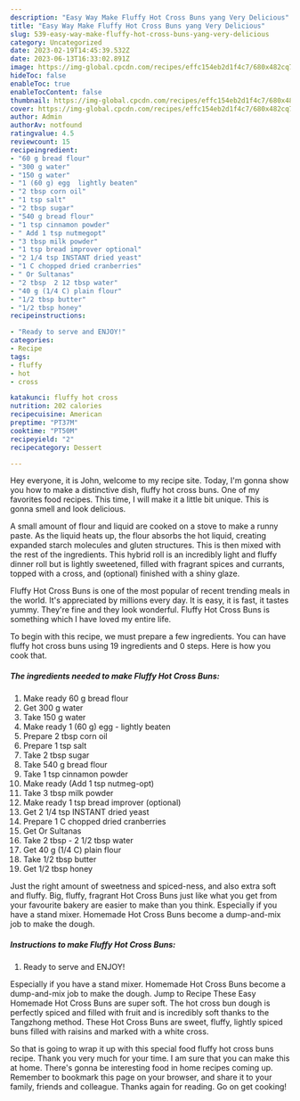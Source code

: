 ```yaml
---
description: "Easy Way Make Fluffy Hot Cross Buns yang Very Delicious"
title: "Easy Way Make Fluffy Hot Cross Buns yang Very Delicious"
slug: 539-easy-way-make-fluffy-hot-cross-buns-yang-very-delicious
category: Uncategorized
date: 2023-02-19T14:45:39.532Z
date: 2023-06-13T16:33:02.891Z
image: https://img-global.cpcdn.com/recipes/effc154eb2d1f4c7/680x482cq70/fluffy-hot-cross-buns-recipe-main-photo.jpg
hideToc: false
enableToc: true
enableTocContent: false
thumbnail: https://img-global.cpcdn.com/recipes/effc154eb2d1f4c7/680x482cq70/fluffy-hot-cross-buns-recipe-main-photo.jpg
cover: https://img-global.cpcdn.com/recipes/effc154eb2d1f4c7/680x482cq70/fluffy-hot-cross-buns-recipe-main-photo.jpg
author: Admin
authorAv: notfound
ratingvalue: 4.5
reviewcount: 15
recipeingredient:
- "60 g bread flour"
- "300 g water"
- "150 g water"
- "1 (60 g) egg  lightly beaten"
- "2 tbsp corn oil"
- "1 tsp salt"
- "2 tbsp sugar"
- "540 g bread flour"
- "1 tsp cinnamon powder"
- " Add 1 tsp nutmegopt"
- "3 tbsp milk powder"
- "1 tsp bread improver optional"
- "2 1/4 tsp INSTANT dried yeast"
- "1 C chopped dried cranberries"
- " Or Sultanas"
- "2 tbsp  2 12 tbsp water"
- "40 g (1/4 C) plain flour"
- "1/2 tbsp butter"
- "1/2 tbsp honey"
recipeinstructions:

- "Ready to serve and ENJOY!"
categories:
- Recipe
tags:
- fluffy
- hot
- cross

katakunci: fluffy hot cross 
nutrition: 202 calories
recipecuisine: American
preptime: "PT37M"
cooktime: "PT50M"
recipeyield: "2"
recipecategory: Dessert

---
```



Hey everyone, it is John, welcome to my recipe site. Today, I'm gonna show you how to make a distinctive dish, fluffy hot cross buns. One of my favorites food recipes. This time, I will make it a little bit unique. This is gonna smell and look delicious.

A small amount of flour and liquid are cooked on a stove to make a runny paste. As the liquid heats up, the flour absorbs the hot liquid, creating expanded starch molecules and gluten structures. This is then mixed with the rest of the ingredients. This hybrid roll is an incredibly light and fluffy dinner roll but is lightly sweetened, filled with fragrant spices and currants, topped with a cross, and (optional) finished with a shiny glaze.

Fluffy Hot Cross Buns is one of the most popular of recent trending meals in the world. It's appreciated by millions every day. It is easy, it is fast, it tastes yummy. They're fine and they look wonderful. Fluffy Hot Cross Buns is something which I have loved my entire life.


To begin with this recipe, we must prepare a few ingredients. You can have fluffy hot cross buns using 19 ingredients and 0 steps. Here is how you cook that.

<!--inarticleads1-->

##### The ingredients needed to make Fluffy Hot Cross Buns:

1. Make ready 60 g bread flour
1. Get 300 g water
1. Take 150 g water
1. Make ready 1 (60 g) egg - lightly beaten
1. Prepare 2 tbsp corn oil
1. Prepare 1 tsp salt
1. Take 2 tbsp sugar
1. Take 540 g bread flour
1. Take 1 tsp cinnamon powder
1. Make ready  (Add 1 tsp nutmeg-opt)
1. Take 3 tbsp milk powder
1. Make ready 1 tsp bread improver (optional)
1. Get 2 1/4 tsp INSTANT dried yeast
1. Prepare 1 C chopped dried cranberries
1. Get  Or Sultanas
1. Take 2 tbsp - 2 1/2 tbsp water
1. Get 40 g (1/4 C) plain flour
1. Take 1/2 tbsp butter
1. Get 1/2 tbsp honey


Just the right amount of sweetness and spiced-ness, and also extra soft and fluffy. Big, fluffy, fragrant Hot Cross Buns just like what you get from your favourite bakery are easier to make than you think. Especially if you have a stand mixer. Homemade Hot Cross Buns become a dump-and-mix job to make the dough. 

<!--inarticleads2-->

##### Instructions to make Fluffy Hot Cross Buns:


1. Ready to serve and ENJOY!

Especially if you have a stand mixer. Homemade Hot Cross Buns become a dump-and-mix job to make the dough. Jump to Recipe These Easy Homemade Hot Cross Buns are super soft. The hot cross bun dough is perfectly spiced and filled with fruit and is incredibly soft thanks to the Tangzhong method. These Hot Cross Buns are sweet, fluffy, lightly spiced buns filled with raisins and marked with a white cross. 

So that is going to wrap it up with this special food fluffy hot cross buns recipe. Thank you very much for your time. I am sure that you can make this at home. There's gonna be interesting food in home recipes coming up. Remember to bookmark this page on your browser, and share it to your family, friends and colleague. Thanks again for reading. Go on get cooking!
